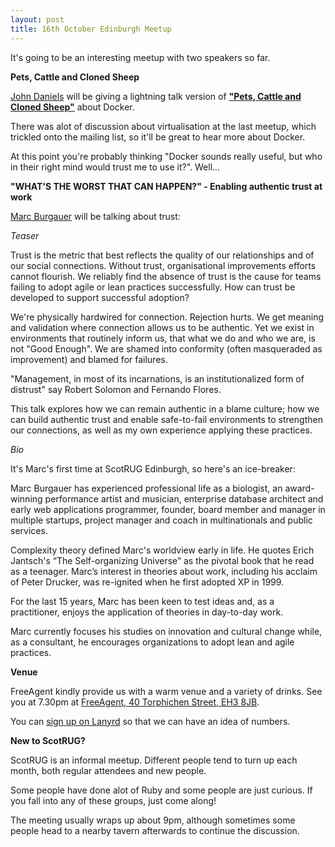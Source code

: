 ```yaml
---
layout: post
title: 16th October Edinburgh Meetup
---
```


It's going to be an interesting meetup with two speakers so far.

__Pets, Cattle and Cloned Sheep__

[John Daniels](https://twitter.com/semanticist) will be giving a lightning talk version of **["Pets, Cattle and Cloned Sheep"](http://container.camp/talks/pets_cattle_cloned_sheep/)** about Docker.

There was alot of discussion about virtualisation at the last meetup, which trickled onto the mailing list, so it'll be great to hear more about Docker.

At this point you're probably thinking "Docker sounds really useful, but who in their right mind would trust me to use it?". Well...

__"WHAT'S THE WORST THAT CAN HAPPEN?" - Enabling authentic trust at work__

[Marc Burgauer](https://twitter.com/somesheep) will be talking about trust:

_Teaser_

Trust is the metric that best reflects the quality of our relationships and of our social connections. Without trust, organisational improvements efforts cannot flourish. We reliably find the absence of trust is the cause for teams failing to adopt agile or lean practices successfully. How can trust be developed to support successful adoption?

We're physically hardwired for connection. Rejection hurts. We get meaning and validation where connection allows us to be authentic. Yet we exist in environments that routinely inform us, that what we do and who we are, is not "Good Enough". We are shamed into conformity (often masqueraded as improvement) and blamed for failures.

"Management, in most of its incarnations, is an institutionalized form of distrust" say Robert Solomon and Fernando Flores.

This talk explores how we can remain authentic in a blame culture; how we can build authentic trust and enable safe-to-fail environments to strengthen our connections, as well as my own experience applying these practices.

_Bio_

It's Marc's first time at ScotRUG Edinburgh, so here's an ice-breaker:

Marc Burgauer has experienced professional life as a biologist, an award-winning performance artist and musician, enterprise database architect and early web applications programmer, founder, board member and manager in multiple startups, project manager and coach in multinationals and public services.

Complexity theory defined Marc's worldview early in life. He quotes Erich Jantsch's “The Self-organizing Universe” as the pivotal book that he read as a teenager. Marc’s interest in theories about work, including his acclaim of Peter Drucker, was re-ignited when he first adopted XP in 1999.

For the last 15 years, Marc has been keen to test ideas and, as a practitioner, enjoys the application of theories in day-to-day work.

Marc currently focuses his studies on innovation and cultural change while, as a consultant, he encourages organizations to adopt lean and agile practices.

__Venue__

FreeAgent kindly provide us with a warm venue and a variety of drinks.
See you at 7.30pm at [FreeAgent, 40 Torphichen Street, EH3 8JB](http://maps.google.com/maps?q=EH3+8JB&hl=en&ll=55.946797,-3.213351&spn=0.009781,0.024226&client=safari&oe=UTF-8&hnear=Edinburgh+EH3+8JB,+United+Kingdom&t=m&z=16&vpsrc=6).

You can [sign up on Lanyrd](http://lanyrd.com/2014/scotrug-edinburgh-october/) so that we can have an idea of numbers.

__New to ScotRUG?__

ScotRUG is an informal meetup. Different people tend to turn up each month, both regular attendees and new people.

Some people have done alot of Ruby and some people are just curious. If you fall into any of these groups, just come along!

The meeting usually wraps up about 9pm, although sometimes some people head to a nearby tavern afterwards to continue the discussion.
